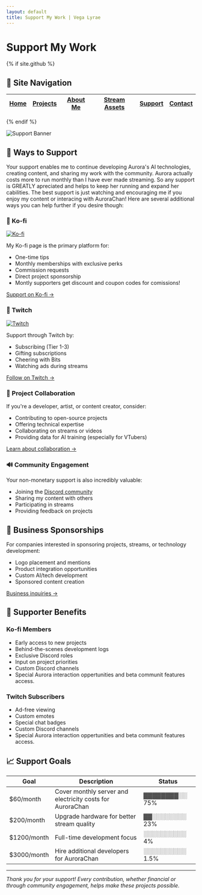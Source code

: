 ```yaml
---
layout: default
title: Support My Work | Vega Lyrae
---
```


# Support My Work

{% if site.github %} <!-- Exclude this section from the GitHub Pages site -->
## 📑 Site Navigation

| [Home](README.md) | [Projects](projects.md) | [About Me](about.md) | [Stream Assets](stream-assets.md) | [Support](support.md) | [Contact](contact.md) |
|-------------------|-------------------------|----------------------|----------------------------------|------------------------|------------------------|

{% endif %}

![Support Banner](https://via.placeholder.com/800x400?text=Support+My+Work)

## 💖 Ways to Support

Your support enables me to continue developing Aurora's AI technologies, creating content, and sharing my work with the community. Aurora actually costs more to run monthly than I have ever made streaming. So any support is GREATLY apreciated and helps to keep her running and expand her cabilities. The best support is just watching and encouraging me if you enjoy my content or interacing with AuroraChan! Here are several additional ways you can help further if you desire though:

### 🎁 Ko-fi

[![Ko-fi](https://img.shields.io/badge/Ko--fi-F16061?style=for-the-badge&logo=ko-fi&logoColor=white)](https://ko-fi.com/vegalyrae)

My Ko-fi page is the primary platform for:
- One-time tips
- Monthly memberships with exclusive perks
- Commission requests
- Direct project sponsorship
- Montly supporters get discount and coupon codes for comissions!

[Support on Ko-fi →](https://ko-fi.com/vegalyrae)

### 🔴 Twitch

[![Twitch](https://img.shields.io/badge/Twitch-9146FF?style=for-the-badge&logo=twitch&logoColor=white)](https://twitch.tv/vegalyraebard)

Support through Twitch by:
- Subscribing (Tier 1-3)
- Gifting subscriptions
- Cheering with Bits
- Watching ads during streams

[Follow on Twitch →](https://twitch.tv/vegalyraebard)

### 🤝 Project Collaboration

If you're a developer, artist, or content creator, consider:
- Contributing to open-source projects
- Offering technical expertise
- Collaborating on streams or videos
- Providing data for AI training (especially for VTubers)

[Learn about collaboration →](contact.md)

### 🔊 Community Engagement

Your non-monetary support is also incredibly valuable:
- Joining the [Discord community](https://discord.gg/UPQgsszwZA)
- Sharing my content with others
- Participating in streams
- Providing feedback on projects

## 💼 Business Sponsorships

For companies interested in sponsoring projects, streams, or technology development:
- Logo placement and mentions
- Product integration opportunities
- Custom AI/tech development
- Sponsored content creation

[Business inquiries →](contact.md)

## 💝 Supporter Benefits

### Ko-fi Members
- Early access to new projects
- Behind-the-scenes development logs
- Exclusive Discord roles
- Input on project priorities
- Custom Discord channels
- Special Aurora interaction oppertunities and beta communit features access.

### Twitch Subscribers
- Ad-free viewing
- Custom emotes
- Special chat badges
- Custom Discord channels
- Special Aurora interaction oppertunities and beta communit features access.

## 📈 Support Goals

| Goal | Description | Status |
|------|-------------|--------|
| $60/month | Cover monthly server and electricity costs for AuroraChan | ▓▓▓▓▓▓▓▓░░ 75% |
| $200/month | Upgrade hardware for better stream quality | ▓▓░░░░░░░░ 23% |
| $1200/month | Full-time development focus | ░░░░░░░░░░ 4% |
| $3000/month | Hire additional developers for AuroraChan | ░░░░░░░░░░ 1.5% |

---

*Thank you for your support! Every contribution, whether financial or through community engagement, helps make these projects possible.*
